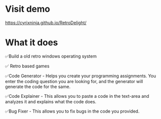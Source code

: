 # Visit demo
https://cyrixninja.github.io/RetroDelight/
# What it does
✅Build a old retro windows operating system

✅ Retro based games

✅Code Generator - Helps you create your programming assignments. You enter the coding question you are looking for, and the generator will generate the code for the same.

✅Code Explainer - This allows you to paste a code in the text-area and analyzes it and explains what the code does.

✅Bug Fixer - This allows you to fix bugs in the code you provided.
